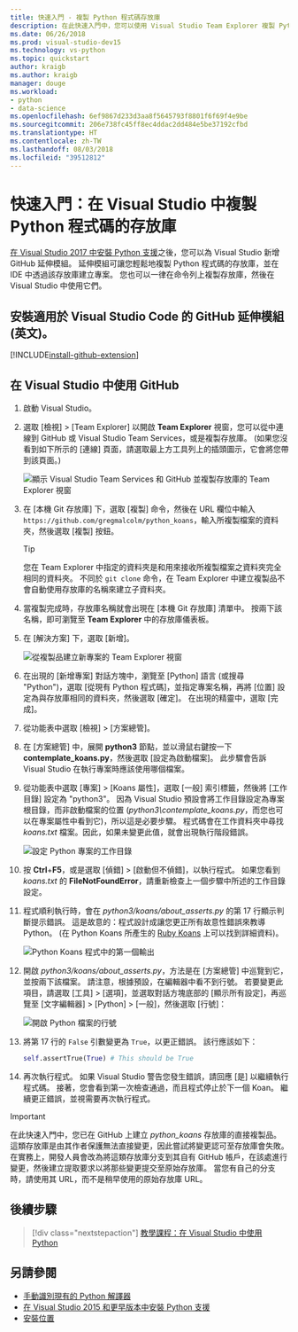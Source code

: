 ```yaml
---
title: 快速入門 - 複製 Python 程式碼存放庫
description: 在此快速入門中，您可以使用 Visual Studio Team Explorer 複製 Python Koans 存放庫，以在 Visual Studio 中建立 Python 專案。
ms.date: 06/26/2018
ms.prod: visual-studio-dev15
ms.technology: vs-python
ms.topic: quickstart
author: kraigb
ms.author: kraigb
manager: douge
ms.workload:
- python
- data-science
ms.openlocfilehash: 6ef9867d233d3aa8f5645793f8801f6f69f4e9be
ms.sourcegitcommit: 206e738fc45ff8ec4ddac2dd484e5be37192cfbd
ms.translationtype: HT
ms.contentlocale: zh-TW
ms.lasthandoff: 08/03/2018
ms.locfileid: "39512812"
---
```

# <a name="quickstart-clone-a-repository-of-python-code-in-visual-studio"></a>快速入門：在 Visual Studio 中複製 Python 程式碼的存放庫

[在 Visual Studio 2017 中安裝 Python 支援](installing-python-support-in-visual-studio.md)之後，您可以為 Visual Studio 新增 GitHub 延伸模組。 延伸模組可讓您輕鬆地複製 Python 程式碼的存放庫，並在 IDE 中透過該存放庫建立專案。 您也可以一律在命令列上複製存放庫，然後在 Visual Studio 中使用它們。

## <a name="install-the-github-extension-for-visual-studio"></a>安裝適用於 Visual Studio Code 的 GitHub 延伸模組 \(英文\)。

[!INCLUDE[install-github-extension](includes/install-github-extension.md)]

## <a name="work-with-github-in-visual-studio"></a>在 Visual Studio 中使用 GitHub

1. 啟動 Visual Studio。

1. 選取 [檢視] > [Team Explorer] 以開啟 **Team Explorer** 視窗，您可以從中連線到 GitHub 或 Visual Studio Team Services，或是複製存放庫。 (如果您沒看到如下所示的 [連線] 頁面，請選取最上方工具列上的插頭圖示，它會將您帶到該頁面。)

    ![顯示 Visual Studio Team Services 和 GitHub 並複製存放庫的 Team Explorer 視窗](media/team-explorer.png)

1. 在 [本機 Git 存放庫] 下，選取 [複製] 命令，然後在 URL 欄位中輸入 `https://github.com/gregmalcolm/python_koans`，輸入所複製檔案的資料夾，然後選取 [複製] 按鈕。

    > [!Tip]
    > 您在 Team Explorer 中指定的資料夾是和用來接收所複製檔案之資料夾完全相同的資料夾。 不同於 `git clone` 命令，在 Team Explorer 中建立複製品不會自動使用存放庫的名稱來建立子資料夾。

1. 當複製完成時，存放庫名稱就會出現在 [本機 Git 存放庫] 清單中。 按兩下該名稱，即可瀏覽至 **Team Explorer** 中的存放庫儀表板。

1. 在 [解決方案] 下，選取 [新增]。

    ![從複製品建立新專案的 Team Explorer 視窗](media/team-explorer-new-project.png)

1. 在出現的 [新增專案] 對話方塊中，瀏覽至 [Python] 語言 (或搜尋 "Python")，選取 [從現有 Python 程式碼]，並指定專案名稱，再將 [位置] 設定為與存放庫相同的資料夾，然後選取 [確定]。 在出現的精靈中，選取 [完成]。

1. 從功能表中選取 [檢視] > [方案總管]。

1. 在 [方案總管] 中，展開 **python3** 節點，並以滑鼠右鍵按一下 **contemplate_koans.py**，然後選取 [設定為啟動檔案]。 此步驟會告訴 Visual Studio 在執行專案時應該使用哪個檔案。

1. 從功能表中選取 [專案] > [Koans 屬性]，選取 [一般] 索引標籤，然後將 [工作目錄] 設定為 "python3"。 因為 Visual Studio 預設會將工作目錄設定為專案根目錄，而非啟動檔案的位置 (*python3\contemplate_koans.py*，而您也可以在專案屬性中看到它)，所以這是必要步驟。 程式碼會在工作資料夾中尋找 *koans.txt* 檔案。因此，如果未變更此值，就會出現執行階段錯誤。

    ![設定 Python 專案的工作目錄](media/projects-set-working-directory.png)

1. 按 **Ctrl**+**F5**，或是選取 [偵錯] > [啟動但不偵錯]，以執行程式。 如果您看到 *koans.txt* 的 **FileNotFoundError**，請重新檢查上一個步驟中所述的工作目錄設定。

1. 程式順利執行時，會在 *python3/koans/about_asserts.py* 的第 17 行顯示判斷提示錯誤。 這是故意的：程式設計成讓您更正所有故意性錯誤來教導 Python。 (在 Python Koans 所產生的 [Ruby Koans](http://rubykoans.com/) 上可以找到詳細資料)。

    ![Python Koans 程式中的第一個輸出](media/koans-output.png)

1. 開啟 *python3/koans/about_asserts.py*，方法是在 [方案總管] 中巡覽到它，並按兩下該檔案。 請注意，根據預設，在編輯器中看不到行號。 若要變更此項目，請選取 [工具] > [選項]，並選取對話方塊底部的 [顯示所有設定]，再巡覽至 [文字編輯器] > [Python] > [一般]，然後選取 [行號]：

    ![開啟 Python 檔案的行號](media/options-general-line-numbers.png)

1. 將第 17 行的 `False` 引數變更為 `True`，以更正錯誤。 該行應該如下：

    ```python
    self.assertTrue(True) # This should be True
    ```

1. 再次執行程式。 如果 Visual Studio 警告您發生錯誤，請回應 [是] 以繼續執行程式碼。 接著，您會看到第一次檢查通過，而且程式停止於下一個 Koan。 繼續更正錯誤，並視需要再次執行程式。

> [!Important]
> 在此快速入門中，您已在 GitHub 上建立 *python_koans* 存放庫的直接複製品。 這類存放庫是由其作者保護無法直接變更，因此嘗試將變更認可至存放庫會失敗。 在實務上，開發人員會改為將這類存放庫分支到其自有 GitHub 帳戶，在該處進行變更，然後建立提取要求以將那些變更提交至原始存放庫。 當您有自己的分支時，請使用其 URL，而不是稍早使用的原始存放庫 URL。

## <a name="next-steps"></a>後續步驟

> [!div class="nextstepaction"]
> [教學課程：在 Visual Studio 中使用 Python](tutorial-working-with-python-in-visual-studio-step-01-create-project.md)

## <a name="see-also"></a>另請參閱

- [手動識別現有的 Python 解譯器](managing-python-environments-in-visual-studio.md#manually-identify-an-existing-environment)
- [在 Visual Studio 2015 和更早版本中安裝 Python 支援](installing-python-support-in-visual-studio.md)
- [安裝位置](installing-python-support-in-visual-studio.md#install-locations)
